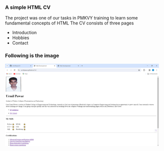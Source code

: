 ### A simple HTML CV
The project was one of our tasks in PMKVY training to learn some fundamental concepts of HTML
The CV consists of three pages
- Introduction
- Hobbies
- Contact

### Following is the image
![Intro_page](CV_img.png)
